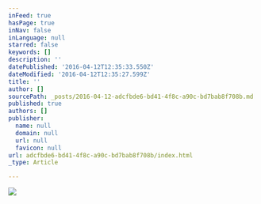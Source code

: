 ```yaml
---
inFeed: true
hasPage: true
inNav: false
inLanguage: null
starred: false
keywords: []
description: ''
datePublished: '2016-04-12T12:35:33.550Z'
dateModified: '2016-04-12T12:35:27.599Z'
title: ''
author: []
sourcePath: _posts/2016-04-12-adcfbde6-bd41-4f8c-a90c-bd7bab8f708b.md
published: true
authors: []
publisher:
  name: null
  domain: null
  url: null
  favicon: null
url: adcfbde6-bd41-4f8c-a90c-bd7bab8f708b/index.html
_type: Article

---
```

![](https://the-grid-user-content.s3-us-west-2.amazonaws.com/73b55f61-0013-4ac0-9cfe-e0b6740e5d2c.jpg)